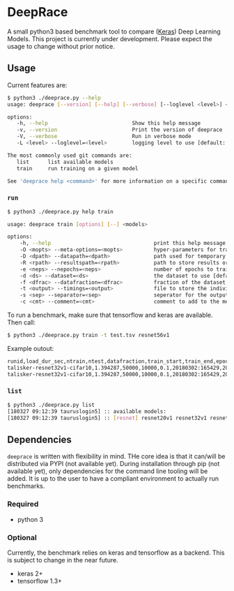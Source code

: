 # DeepRace

A small python3 based benchmark tool to compare ([Keras](keras.io)) Deep Learning Models. This project is currently under development. Please expect the usage to change without prior notice.

## Usage 

Current features are:

``` bash
$ python3 ./deeprace.py --help
usage: deeprace [--version] [--help] [--verbose] [--loglevel <level>] <command> [<args>...]

options:
   -h, --help                           Show this help message
   -v, --version                        Print the version of deeprace
   -V, --verbose                        Run in verbose mode
   -L <level> --loglevel=<level>        logging level to use [default: info]

The most commonly used git commands are:
   list      list available models
   train     run training on a given model

See 'deeprace help <command>' for more information on a specific command.
```

### `run`

``` bash
$ python3 ./deeprace.py help train

usage: deeprace train [options] [--] <models>

options:
    -h, --help                                 print this help message
    -O <mopts> --meta-options=<mopts>          hyper-parameters for training, e.g. batch_size
    -D <dpath> --datapath=<dpath>              path used for temporary storage, e.g. for the input data, checkpoints etc [default: datasets]
    -R <rpath> --resultspath=<rpath>           path to store results or checkpoints [default: deeprace-results]
    -e <neps> --nepochs=<neps>                 number of epochs to train [default: 0]
    -d <ds> --dataset=<ds>                     the dataset to use [default: cifar10]
    -f <dfrac> --datafraction=<dfrac>          fraction of the dataset to use, helpful for debugging/testing [default: 1.]
    -t <output> --timings=<output>             file to store the individual timings in [default: timings.tsv]
    -s <sep> --separator=<sep>                 seperator for the output data [default: 	]
    -c <cmt> --comment=<cmt>                   comment to add to the measurement
```

To run a benchmark, make sure that tensorflow and keras are available. Then call:

``` bash
$ python3 ./deeprace.py train -t test.tsv resnet56v1
```

Example outout:

``` bash
runid,load_dur_sec,ntrain,ntest,datafraction,train_start,train_end,epoch,rel_epoch_start_sec,epoch_dur_sec,loss,acc,val_loss,val_acc,details
talisker-resnet32v1-cifar10,1.394287,50000,10000,0.1,20180302:165429,20180302:165452,0,4.502005,9.612364,2.0117400371551515,0.3044,1.9701387672424315,0.335,-
talisker-resnet32v1-cifar10,1.394287,50000,10000,0.1,20180302:165429,20180302:165452,1,14.116095,8.322776,1.7452791357040405,0.4022,2.158809609413147,0.33,-
```


### `list`

``` bash
$ python3 ./deeprace.py list
[180327 09:12:39 tauruslogin5] :: available models:
[180327 09:12:39 tauruslogin5] :: [resnet] resnet20v1 resnet32v1 resnet44v1 resnet56v1 resnet110v1 resnet164v1 resnet29v2 resnet47v2 resnet65v2 resnet83v2 resnet164v2 resnet245v2 resnet1001v2
```

## Dependencies

`deeprace` is written with flexibility in mind. THe core idea is that it can/will be distributed via PYPI (not available yet). During installation through pip (not available yet), only dependencies for the command line tooling will be added. It is up to the user to have a compliant environment to actually run benchmarks. 

### Required

- python 3

### Optional

Currently, the benchmark relies on keras and tensorflow as a backend. This is subject to change in the near future.

- keras 2+ 
- tensorflow 1.3+



